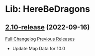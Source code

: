 # Lib: HereBeDragons

## [2.10-release](https://github.com/Nevcairiel/HereBeDragons/tree/2.10-release) (2022-09-16)
[Full Changelog](https://github.com/Nevcairiel/HereBeDragons/compare/2.09-release...2.10-release) [Previous Releases](https://github.com/Nevcairiel/HereBeDragons/releases)

- Update Map Data for 10.0  
